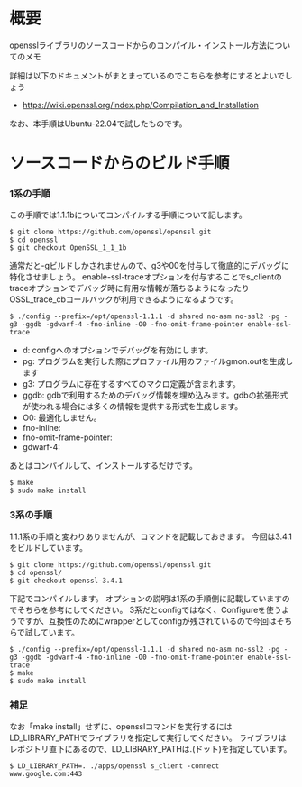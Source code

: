 # 概要
opensslライブラリのソースコードからのコンパイル・インストール方法についてのメモ

詳細は以下のドキュメントがまとまっているのでこちらを参考にするとよいでしょう
- https://wiki.openssl.org/index.php/Compilation_and_Installation

なお、本手順はUbuntu-22.04で試したものです。

# ソースコードからのビルド手順

### 1系の手順
この手順では1.1.1bについてコンパイルする手順について記します。
```
$ git clone https://github.com/openssl/openssl.git
$ cd openssl
$ git checkout OpenSSL_1_1_1b
```

通常だと-gビルドしかされませんので、g3や00を付与して徹底的にデバッグに特化させましょう。
enable-ssl-traceオプションを付与することでs_clientのtraceオプションでデバッグ時に有用な情報が落ちるようになったりOSSL_trace_cbコールバックが利用できるようになるようです。
```
$ ./config --prefix=/opt/openssl-1.1.1 -d shared no-asm no-ssl2 -pg -g3 -ggdb -gdwarf-4 -fno-inline -O0 -fno-omit-frame-pointer enable-ssl-trace
```
- d: configへのオプションでデバッグを有効にします。
- pg: プログラムを実行した際にプロファイル用のファイルgmon.outを生成します
- g3: プログラムに存在するすべてのマクロ定義が含まれます。
- ggdb: gdbで利用するためのデバッグ情報を埋め込みます。gdbの拡張形式が使われる場合には多くの情報を提供する形式を生成します。
- O0: 最適化しません。
- fno-inline:
- fno-omit-frame-pointer: 
- gdwarf-4:

あとはコンパイルして、インストールするだけです。
```
$ make
$ sudo make install
```

### 3系の手順

1.1.1系の手順と変わりありませんが、コマンドを記載しておきます。
今回は3.4.1をビルドしています。

```
$ git clone https://github.com/openssl/openssl.git
$ cd openssl/
$ git checkout openssl-3.4.1
```

下記でコンパイルします。 オプションの説明は1系の手順側に記載していますのでそちらを参考にしてください。
3系だとconfigではなく、Configureを使うようですが、互換性のためにwrapperとしてconfigが残されているので今回はそちらで試しています。
```
$ ./config --prefix=/opt/openssl-1.1.1 -d shared no-asm no-ssl2 -pg -g3 -ggdb -gdwarf-4 -fno-inline -O0 -fno-omit-frame-pointer enable-ssl-trace
$ make
$ sudo make install
```

### 補足
なお「make install」せずに、opensslコマンドを実行するにはLD_LIBRARY_PATHでライブラリを指定して実行してください。
ライブラリはレポジトリ直下にあるので、LD_LIBRARY_PATHは.(ドット)を指定しています。
```
$ LD_LIBRARY_PATH=. ./apps/openssl s_client -connect www.google.com:443
```
